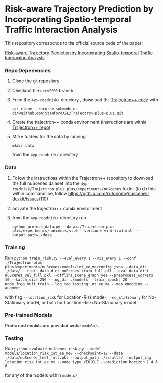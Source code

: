 # Risk-aware Trajectory Prediction by Incorporating Spatio-temporal Traffic Interaction Analysis

This repository corresponds to the official source code of the paper:

<a href="TODO arxiv link">Risk-aware Trajectory Prediction by Incorporating Spatio-temporal Traffic Interaction Analysis</a>

### Repo Depenencies
1. Clone the git repository
2. Checkout the ```eccv2020``` branch
3. From the ```4yp-roadrisk/``` directory , download the <a href="https://github.com/StanfordASL/Trajectron-plus-plus">Trajectron++ code</a> with

    ```git clone --recurse-submodules git@github.com:StanfordASL/Trajectron-plus-plus.git```
5. Create the trajectron++ conda environment (instructions are within <a href="https://github.com/StanfordASL/Trajectron-plus-plus">Trajectron++ repo</a>)
6. Make folders for the data by running

    ```mkdir data```

   from the ```4yp-roadrisk/``` directory 

### Data

1. Follow the instructions within the Trajectron++ repository to download the full nuScenes dataset into the ```4yp-roadrisk/Trajectron_plus_plus/experiments/nuScenes``` folder (to do this within commandline, follow https://github.com/nutonomy/nuscenes-devkit/issues/110)
3. activate the trajectron++ conda environment
4. from the ```4yp-roadrisk/``` directory run

    ```python process_data.py --data=./Trajectron-plus-plus/experiments/nuScenes/v1.0 --version="v1.0-trainval" --output_path=./data```

### Training
Run
```python train_risk.py --eval_every 1 --vis_every 1 --conf ./Trajectron-plus-plus/experiments/nuScenes/models/int_ee_me/config.json --data_dir ./data/ --train_data_dict nuScenes_train_full.pkl --eval_data_dict nuScenes_val_full.pkl --offline_scene_graph yes --preprocess_workers 10 --batch_size 256 --log_dir ./models --train_epochs 20 --node_freq_mult_train --log_tag testing_int_ee_me --map_encoding --augment```

with flag `--location_risk` for Location-Risk model, `--no_stationary` for No-Stationary model, or both for Location-Risk+No-Stationary model



### Pre-trained Models
Pretrained models are provided under ```models/```. 

### Testing
Run ```python evaluate_nuScenes_risk.py --model models/location_risk_int_ee_me/ --checkpoint=12 --data ./data/nuScenes_test_full.pkl --output_path ./results/ --output_tag location_risk_int_ee_me --node_type VEHICLE --prediction_horizon 2 4 6 8```

for any of the models within `models/`
